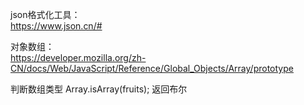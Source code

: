 json格式化工具：  
https://www.json.cn/#


对象数组：   
https://developer.mozilla.org/zh-CN/docs/Web/JavaScript/Reference/Global_Objects/Array/prototype

判断数组类型
Array.isArray(fruits); 返回布尔
